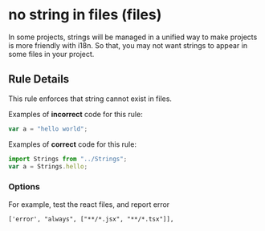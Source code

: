 # no string in files (files)

In some projects, strings will be managed in a unified way to make projects is more friendly with i18n. So that, you may not want strings to appear in some files in your project.

## Rule Details

This rule enforces that string cannot exist in files.

Examples of **incorrect** code for this rule:

```js
var a = "hello world";
```

Examples of **correct** code for this rule:

```js
import Strings from "../Strings";
var a = Strings.hello;
```

### Options

For example, test the react files, and report error

```
['error', "always", ["**/*.jsx", "**/*.tsx"]],
```
